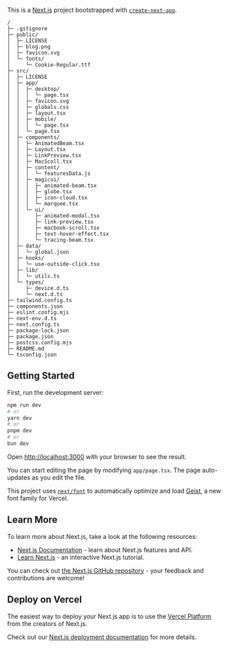 This is a [Next.js](https://nextjs.org) project bootstrapped with [`create-next-app`](https://nextjs.org/docs/app/api-reference/cli/create-next-app).


```
/
├─ .gitignore
├─ public/
│  ├─ LICENSE
│  ├─ blog.png
│  ├─ favicon.svg
│  └─ fonts/
│     └─ Cookie-Regular.ttf
├─ src/
│  ├─ LICENSE
│  ├─ app/
│  │  ├─ desktop/
│  │  │  └─ page.tsx
│  │  ├─ favicon.svg
│  │  ├─ globals.css
│  │  ├─ layout.tsx
│  │  ├─ mobile/
│  │  │  └─ page.tsx
│  │  └─ page.tsx
│  ├─ components/
│  │  ├─ AnimatedBeam.tsx
│  │  ├─ Layout.tsx
│  │  ├─ LinkPreview.tsx
│  │  ├─ MacScoll.tsx
│  │  ├─ content/
│  │  │  └─ featuresData.js
│  │  ├─ magicui/
│  │  │  ├─ animated-beam.tsx
│  │  │  ├─ globe.tsx
│  │  │  ├─ icon-cloud.tsx
│  │  │  └─ marquee.tsx
│  │  └─ ui/
│  │     ├─ animated-modal.tsx
│  │     ├─ link-preview.tsx
│  │     ├─ macbook-scroll.tsx
│  │     ├─ text-hover-effect.tsx
│  │     └─ tracing-beam.tsx
│  ├─ data/
│  │  └─ global.json
│  ├─ hooks/
│  │  └─ use-outside-click.tsx
│  ├─ lib/
│  │  └─ utils.ts
│  └─ types/
│     ├─ device.d.ts
│     └─ next.d.ts
├─ tailwind.config.ts
├─ components.json
├─ eslint.config.mjs
├─ next-env.d.ts
├─ next.config.ts
├─ package-lock.json
├─ package.json
├─ postcss.config.mjs
├─ README.md
└─ tsconfig.json
```

## Getting Started

First, run the development server:

```bash
npm run dev
# or
yarn dev
# or
pnpm dev
# or
bun dev
```

Open [http://localhost:3000](http://localhost:3000) with your browser to see the result.

You can start editing the page by modifying `app/page.tsx`. The page auto-updates as you edit the file.

This project uses [`next/font`](https://nextjs.org/docs/app/building-your-application/optimizing/fonts) to automatically optimize and load [Geist](https://vercel.com/font), a new font family for Vercel.

## Learn More

To learn more about Next.js, take a look at the following resources:

- [Next.js Documentation](https://nextjs.org/docs) - learn about Next.js features and API.
- [Learn Next.js](https://nextjs.org/learn) - an interactive Next.js tutorial.

You can check out [the Next.js GitHub repository](https://github.com/vercel/next.js) - your feedback and contributions are welcome!

## Deploy on Vercel

The easiest way to deploy your Next.js app is to use the [Vercel Platform](https://vercel.com/new?utm_medium=default-template&filter=next.js&utm_source=create-next-app&utm_campaign=create-next-app-readme) from the creators of Next.js.

Check out our [Next.js deployment documentation](https://nextjs.org/docs/app/building-your-application/deploying) for more details.
